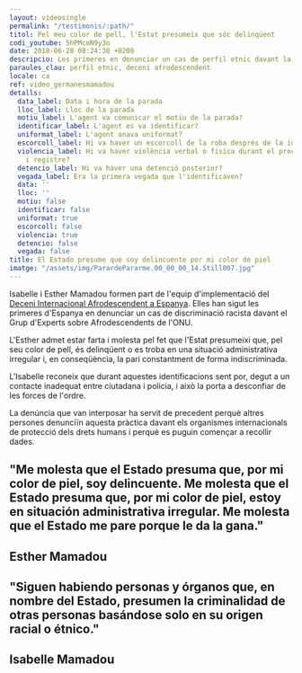 ```yaml
---
layout: videosingle
permalink: "/testimonis/:path/"
titol: Pel meu color de pell, l'Estat presumeix que sóc delinqüent
codi_youtube: 5hPMcmN9y3o
date: 2018-06-28 08:24:38 +0200
descripcio: Les primeres en denunciar un cas de perfil etnic davant la ONU
paraules_clau: perfil etnic, deceni afrodescendent
locale: ca
ref: video_germanesmamadou
detalls:
  data_label: Data i hora de la parada
  lloc_label: Lloc de la parada
  motiu_label: L'agent va comunicar el motiu de la parada?
  identificar_label: L'agent es va identificar?
  uniformat_label: L'agent anava uniformat?
  escorcoll_label: Hi va haver un escorcoll de la roba després de la identificació?
  violencia_label: Hi va haver violència verbal o física durant el procediment d'identificació
    i registre?
  detencio_label: Hi va haver una detenció posterior?
  vegada_label: Era la primera vegada que l'identificaven?
  data: ''
  lloc: ''
  motiu: false
  identificar: false
  uniformat: true
  escorcoll: false
  violencia: true
  detencio: false
  vegada: false
title: El Estado presume que soy delincuente por mi color de piel
imatge: "/assets/img/ParardePararme.00_00_00_14.Still007.jpg"
---
```

Isabelle i Esther Mamadou formen part de l'equip d'implementació del [Deceni Internacional Afrodescendent a Espanya](http://www.un.org/es/events/africandescentdecade/). Elles han sigut les primeres d'Espanya en denunciar un cas de discriminació racista davant el Grup d'Experts sobre Afrodescendents de l'ONU.  

L'Esther admet estar farta i molesta pel fet que l'Estat presumeixi que, pel seu color de pell, és delinqüent o es troba en una situació administrativa irregular i, en conseqüència, la pari constantment de forma indiscriminada.

L'Isabelle reconeix que durant aquestes identificacions sent por, degut a un contacte inadequat entre ciutadana i policia, i això la porta a desconfiar de les forces de l'ordre.

La denúncia que van interposar ha servit de precedent perquè altres persones denunciïn aquesta pràctica davant els organismes internacionals de protecció dels drets humans i perquè es puguin començar a recollir dades.

## "Me molesta que el Estado presuma que, por mi color de piel, soy delincuente. Me molesta que el Estado presuma que, por mi color de piel, estoy en situación administrativa irregular. Me molesta que el Estado me pare porque le da la gana."

## **Esther Mamadou**

## "Siguen habiendo personas y órganos que, en nombre del Estado, presumen la criminalidad de otras personas basándose solo en su origen racial o étnico."

## **Isabelle Mamadou**
